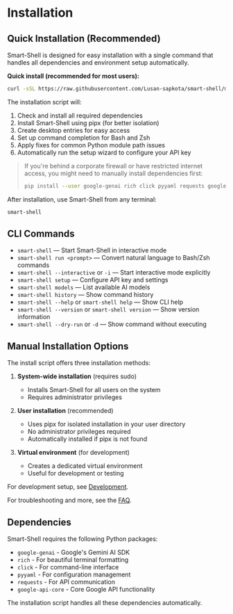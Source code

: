 # Installation

## Quick Installation (Recommended)

Smart-Shell is designed for easy installation with a single command that handles all dependencies and environment setup automatically.

**Quick install (recommended for most users):**

```bash
curl -sSL https://raw.githubusercontent.com/Lusan-sapkota/smart-shell/main/install.sh | bash
```

The installation script will:

1. Check and install all required dependencies
2. Install Smart-Shell using pipx (for better isolation)
3. Create desktop entries for easy access
4. Set up command completion for Bash and Zsh
5. Apply fixes for common Python module path issues
6. Automatically run the setup wizard to configure your API key

> If you're behind a corporate firewall or have restricted internet access, you might need to manually install dependencies first:
> ```bash
> pip install --user google-genai rich click pyyaml requests google-api-core
> ```

After installation, use Smart-Shell from any terminal:

```bash
smart-shell
```

## CLI Commands

- `smart-shell` — Start Smart-Shell in interactive mode
- `smart-shell run <prompt>` — Convert natural language to Bash/Zsh commands
- `smart-shell --interactive` or `-i` — Start interactive mode explicitly
- `smart-shell setup` — Configure API key and settings
- `smart-shell models` — List available AI models
- `smart-shell history` — Show command history
- `smart-shell --help` or `smart-shell help` — Show CLI help
- `smart-shell --version` or `smart-shell version` — Show version information
- `smart-shell --dry-run` or `-d` — Show command without executing

## Manual Installation Options

The install script offers three installation methods:

1. **System-wide installation** (requires sudo)
   - Installs Smart-Shell for all users on the system
   - Requires administrator privileges

2. **User installation** (recommended)
   - Uses pipx for isolated installation in your user directory
   - No administrator privileges required
   - Automatically installed if pipx is not found

3. **Virtual environment** (for development)
   - Creates a dedicated virtual environment
   - Useful for development or testing

For development setup, see [Development](development.md).

For troubleshooting and more, see the [FAQ](faq.md).

## Dependencies

Smart-Shell requires the following Python packages:

- `google-genai` - Google's Gemini AI SDK
- `rich` - For beautiful terminal formatting
- `click` - For command-line interface
- `pyyaml` - For configuration management
- `requests` - For API communication
- `google-api-core` - Core Google API functionality

The installation script handles all these dependencies automatically.
